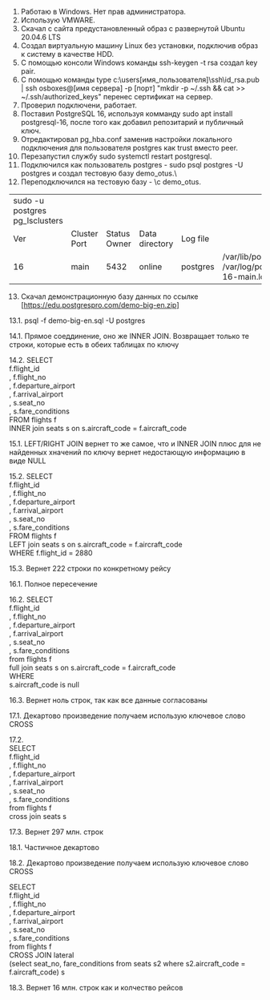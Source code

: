 1. Работаю в Windows. Нет прав администратора.
2. Использую VMWARE.
3. Скачал с сайта предустановленный образ с развернутой Ubuntu 20.04.6 LTS
4. Создал виртуальную машину Linux без установки, подключив образ к систему в качестве HDD.
5. С помощью консоли Windows команды ssh-keygen -t rsa создал key pair.
6. С помощью команды type c:\users\[имя_пользователя]\ssh\id_rsa.pub | ssh osboxes@[имя сервера] -p [порт] "mkdir -p ~/.ssh && cat >> ~/.ssh/authorized_keys" перенес сертификат на сервер.
7. Проверил подключени, работает.
8. Поставил PostgreSQL 16, используя комманду sudo apt install postgresql-16, после того как добавил репозитарий и публичный ключ.
9. Отредактировал pg_hba.conf заменив настройки локального подключения для пользователя postgres как trust вместо peer.
10. Перезапустил службу sudo systemctl restart postgresql.
11. Подключился как пользователь postgres - sudo psql postgres -U postgres и создал тестовую базу demo_otus.\
12. Переподключился на тестовую базу - \c demo_otus.
<center>
<table>
<tr><td>sudo -u postgres pg_lsclusters</td></tr>
<tr><td>Ver</td><td>Cluster Port </td><td>Status Owner</td><td>Data directory</td><td>Log file</td></tr>
<tr><td>16</td><td>main</td><td>5432</td><td>online</td><td>postgres</td><td>/var/lib/postgresql/16/main /var/log/postgresql/postgresql-16-main.log</td></tr>
</table>
</center>

13. Скачал демонстрационную базу данных по ссылке  [https://edu.postgrespro.com/demo-big-en.zip]

13.1.  psql -f demo-big-en.sql -U postgres

14.1. Прямое соеддинение, оно же INNER JOIN. Возвращает только те строки, которые есть в обеих таблицах по ключу 

14.2. SELECT
<br>  f.flight_id
<br>, f.flight_no
<br>,  f.departure_airport
<br>, f.arrival_airport
<br>, s.seat_no 
<br>, s.fare_conditions 
<br> FROM flights f
<br> INNER join seats s on s.aircraft_code  = f.aircraft_code

15.1.  LEFT/RIGHT JOIN вернет то же самое, что и INNER JOIN плюс для не найденных хначений по ключу вернет недостающую информацию в виде NULL

15.2. SELECT
<br>  f.flight_id
<br>, f.flight_no
<br>,  f.departure_airport
<br>, f.arrival_airport
<br>, s.seat_no 
<br>, s.fare_conditions 
<br> FROM flights f
<br> LEFT join seats s on s.aircraft_code  = f.aircraft_code
<br> WHERE f.flight_id = 2880

15.3. Вернет 222 строки по конкретному рейсу

16.1. Полное пересечение

16.2. SELECT 
<br> f.flight_id
<br>, f.flight_no
<br>,  f.departure_airport
<br>, f.arrival_airport
<br>, s.seat_no 
<br>, s.fare_conditions 
<br>from flights f
<br>full join seats s on s.aircraft_code  = f.aircraft_code
<br> WHERE
<br> s.aircraft_code is null

16.3. Вернет ноль строк, так как все данные согласованы

17.1. Декартово произведение получаем использую ключевое слово CROSS

17.2. <br> SELECT 
<br> f.flight_id
<br>, f.flight_no
<br>,  f.departure_airport
<br>, f.arrival_airport
<br>, s.seat_no 
<br>, s.fare_conditions 
<br>from flights f
<br>cross join seats s

17.3. Вернет 297 млн. строк

18.1. Частичное декартово

18.2. Декартово произведение получаем использую ключевое слово CROSS

SELECT 
<br>f.flight_id
<br>, f.flight_no
<br>,  f.departure_airport
<br>, f.arrival_airport
<br>, s.seat_no 
<br>, s.fare_conditions 
<br>from flights f
<br> CROSS JOIN lateral
<br>(select seat_no, fare_conditions  from seats s2 where s2.aircraft_code =  f.aircraft_code) s

18.3. Вернет 16 млн. строк как и колчество рейсов